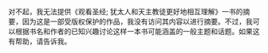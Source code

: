 对不起，我无法提供《观看圣经; 犹太人和天主教徒更好地相互理解》一书的摘要，因为这是一部受版权保护的作品，我没有访问其内容以进行摘要。不过，我可以根据书名和作者的已知兴趣讨论这样一本书可能涵盖的一般主题和话题。如果这有帮助，请告诉我。